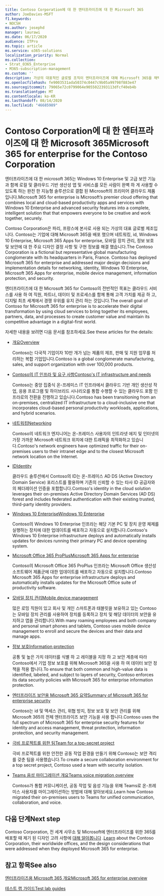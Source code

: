 ```yaml
---
title: Contoso Corporation에 대 한 엔터프라이즈에 대 한 Microsoft 365
author: JoeDavies-MSFT
f1.keywords:
- NOCSH
ms.author: josephd
manager: laurawi
ms.date: 06/17/2020
audience: ITPro
ms.topic: article
ms.service: o365-solutions
localization_priority: Normal
ms.collection:
- Strat_O365_Enterprise
- M365-subscription-management
ms.custom: ''
description: 가상의 대표적인 글로벌 조직이 엔터프라이즈에 대해 Microsoft 365을 채택한 방법입니다.
ms.openlocfilehash: fe9003531ada50374c0447c9b05a99798f883e47
ms.sourcegitcommit: 79065e72c0799064e9055022393113dfcf40eb4b
ms.translationtype: MT
ms.contentlocale: ko-KR
ms.lasthandoff: 08/14/2020
ms.locfileid: "46685989"
---
```

# <a name="microsoft-365-for-enterprise-for-the-contoso-corporation"></a><span data-ttu-id="9dce9-103">Contoso Corporation에 대 한 엔터프라이즈에 대 한 Microsoft 365</span><span class="sxs-lookup"><span data-stu-id="9dce9-103">Microsoft 365 for enterprise for the Contoso Corporation</span></span>

<span data-ttu-id="9dce9-104">엔터프라이즈에 대 한 microsoft 365는 Windows 10 Enterprise 및 고급 보안 기능과 함께 로컬 및 클라우드 기반 생산성 앱 및 서비스를 모든 사람이 완벽 하 게 사용할 수 있도록 하는 완전 한 지능형 솔루션으로 결합 된 Microsoft의 프리미어 클라우드 제품입니다.</span><span class="sxs-lookup"><span data-stu-id="9dce9-104">Microsoft 365 for enterprise is Microsoft’s premier cloud offering that combines local and cloud-based productivity apps and services with Windows 10 Enterprise and advanced security features into a complete, intelligent solution that that empowers everyone to be creative and work together, securely.</span></span> 

<span data-ttu-id="9dce9-p101">Contoso Corporation은 파리, 프랑스에 본사로 사용 되는 가상의 대표 글로벌 제조입니다. Contoso는 기업에 대해 Microsoft 365을 배포 했으며 네트워킹, id, Windows 10 Enterprise, Microsoft 365 Apps for enterprise, 모바일 장치 관리, 정보 보호 및 보안에 대 한 주요 디자인 결정 사항 및 구현 정보를 해결 했습니다.</span><span class="sxs-lookup"><span data-stu-id="9dce9-p101">The Contoso Corporation is a fictional but representative global manufacturing conglomerate with its headquarters in Paris, France. Contoso has deployed Microsoft 365 for enterprise and addressed major design decisions and implementation details for networking, identity, Windows 10 Enterprise, Microsoft 365 Apps for enterprise, mobile device management, information protection, and security.</span></span> 

<span data-ttu-id="9dce9-107">엔터프라이즈에 대 한 Microsoft 365 for Contoso의 전반적인 목표는 클라우드 서비스를 사용 하 여 직원, 파트너, 데이터 및 프로세스를 함께 통해 고객 가치를 제공 하 고, 디지털 최초 세계에서 경쟁 우위를 유지 관리 하는 것입니다.</span><span class="sxs-lookup"><span data-stu-id="9dce9-107">The overall goal of Contoso for Microsoft 365 for enterprise is to accelerate their digital transformation by using cloud services to bring together its employees, partners, data, and processes to create customer value and maintain its competitive advantage in a digital-first world.</span></span>

<span data-ttu-id="9dce9-108">자세한 내용을 보려면 다음 문서를 참조하세요.</span><span class="sxs-lookup"><span data-stu-id="9dce9-108">See these articles for the details:</span></span>

- [<span data-ttu-id="9dce9-109">개요</span><span class="sxs-lookup"><span data-stu-id="9dce9-109">Overview</span></span>](contoso-overview.md)

  <span data-ttu-id="9dce9-110">Contoso는 다국적 기업이자 10만 개가 넘는 제품의 제조, 판매 및 지원 업무를 처리하는 복합 기업입니다.</span><span class="sxs-lookup"><span data-stu-id="9dce9-110">Contoso is a global conglomerate manufacturing, sales, and support organization with over 100,000 products.</span></span>

- [<span data-ttu-id="9dce9-111">Contoso의 IT 인프라 및 요구 사항</span><span class="sxs-lookup"><span data-stu-id="9dce9-111">Contoso's IT infrastructure and needs</span></span>](contoso-infra-needs.md)

  <span data-ttu-id="9dce9-112">Contoso는 중앙 집중식 온-프레미스 IT 인프라에서 클라우드 기반 개인 생산성 작업, 응용 프로그램 및 하이브리드 시나리오를 통합 수행할 수 있는 클라우드 포함 인프라로의 전환을 진행하고 있습니다.</span><span class="sxs-lookup"><span data-stu-id="9dce9-112">Contoso has been transitioning from an on-premises, centralized IT infrastructure to a cloud-inclusive one that incorporates cloud-based personal productivity workloads, applications, and hybrid scenarios.</span></span>

- [<span data-ttu-id="9dce9-113">네트워킹</span><span class="sxs-lookup"><span data-stu-id="9dce9-113">Networking</span></span>](contoso-networking.md)

  <span data-ttu-id="9dce9-114">Contoso의 네트워크 엔지니어는 온-프레미스 사용자의 인트라넷 에지 및 인터넷의 가장 가까운 Microsoft 네트워크 위치에 대한 트래픽을 최적화하고 있습니다.</span><span class="sxs-lookup"><span data-stu-id="9dce9-114">Contoso's network engineers have optimized traffic for their on-premises users to their intranet edge and to the closest Microsoft network location on the Internet.</span></span>

- [<span data-ttu-id="9dce9-115">ID</span><span class="sxs-lookup"><span data-stu-id="9dce9-115">Identity</span></span>](contoso-identity.md)

  <span data-ttu-id="9dce9-116">클라우드 솔루션에서 Contoso의 ID는 온-프레미스 AD DS (Active Directory Domain Service) 포리스트를 활용하며 기존의 신뢰할 수 있는 타사 ID 공급자와의 페더레이션 인증을 포함합니다.</span><span class="sxs-lookup"><span data-stu-id="9dce9-116">Contoso's identity in the cloud solution leverages their on-premises Active Directory Domain Services (AD DS) forest and includes federated authentication with their existing trusted, third-party identity providers.</span></span>

- [<span data-ttu-id="9dce9-117">Windows 10 Enterprise</span><span class="sxs-lookup"><span data-stu-id="9dce9-117">Windows 10 Enterprise</span></span>](contoso-win10.md)

  <span data-ttu-id="9dce9-118">Contoso의 Windows 10 Enterprise 인프라는 해당 기본 PC 및 장치 운영 체제를 실행하는 장치에 대한 업데이트를 배포하고 자동으로 설치합니다.</span><span class="sxs-lookup"><span data-stu-id="9dce9-118">Contoso's Windows 10 Enterprise infrastructure deploys and automatically installs updates for devices running their primary PC and device operating system.</span></span>

- [<span data-ttu-id="9dce9-119">Microsoft Office 365 ProPlus</span><span class="sxs-lookup"><span data-stu-id="9dce9-119">Microsoft 365 Apps for enterprise</span></span>](contoso-o365pp.md)

  <span data-ttu-id="9dce9-120">Contoso의 Microsoft Office 365 ProPlus 인프라는 Microsoft Office 생산성 소프트웨어 제품군에 대한 업데이트를 배포하고 자동으로 설치합니다.</span><span class="sxs-lookup"><span data-stu-id="9dce9-120">Contoso Microsoft 365 Apps for enterprise infrastructure deploys and automatically installs updates for the Microsoft Office suite of productivity software.</span></span>

- [<span data-ttu-id="9dce9-121">모바일 장치 관리</span><span class="sxs-lookup"><span data-stu-id="9dce9-121">Mobile device management</span></span>](contoso-mdm.md)

  <span data-ttu-id="9dce9-122">많은 로밍 직원이 있고 회사 및 개인 스마트폰과 태블릿을 보유하고 있는 Contoso는 모바일 장치 관리를 사용하여 장치를 등록하고 장치 및 해당 데이터의 보안을 유지하고 앱을 관리합니다.</span><span class="sxs-lookup"><span data-stu-id="9dce9-122">With many roaming employees and both company and personal smart phones and tablets, Contoso uses mobile device management to enroll and secure the devices and their data and manage apps.</span></span>

- [<span data-ttu-id="9dce9-123">정보 보호</span><span class="sxs-lookup"><span data-stu-id="9dce9-123">Information protection</span></span>](contoso-info-protect.md)

  <span data-ttu-id="9dce9-124">공통 및 높은 가치 데이터를 식별 하 고 레이블을 지정 하 고 보안 계층에 따라 Contoso에서 기업 정보 보호를 위해 Microsoft 365을 사용 하 여 데이터 보안 정책을 적용 합니다.</span><span class="sxs-lookup"><span data-stu-id="9dce9-124">To ensure that both common and high-value data is identified, labeled, and subject to layers of security, Contoso enforces its data security policies with Microsoft 365 for enterprise information protection.</span></span>

- [<span data-ttu-id="9dce9-125">엔터프라이즈 보안용 Microsoft 365 요약</span><span class="sxs-lookup"><span data-stu-id="9dce9-125">Summary of Microsoft 365 for enterprise security</span></span>](contoso-security-summary.md)

  <span data-ttu-id="9dce9-126">Contoso는 id 및 액세스 관리, 위협 방지, 정보 보호 및 보안 관리를 위해 Microsoft 365의 전체 엔터프라이즈 보안 기능을 사용 합니다.</span><span class="sxs-lookup"><span data-stu-id="9dce9-126">Contoso uses the full spectrum of Microsoft 365 for enterprise security features for identity and access management, threat protection, information protection, and security management.</span></span>

- [<span data-ttu-id="9dce9-127">극비 프로젝트를 위한 팀</span><span class="sxs-lookup"><span data-stu-id="9dce9-127">Team for a top-secret project</span></span>](../solutions/contoso-team-for-top-secret-project.md)

  <span data-ttu-id="9dce9-128">극비 프로젝트를 위한 안전한 공동 작업 환경을 만들기 위해 Contoso는 보안 격리를 갖춘 팀을 사용했습니다.</span><span class="sxs-lookup"><span data-stu-id="9dce9-128">To create a secure collaboration environment for a top secret project, Contoso used a team with security isolation.</span></span>

- [<span data-ttu-id="9dce9-129">Teams 음성 마이그레이션 개요</span><span class="sxs-lookup"><span data-stu-id="9dce9-129">Teams voice migration overview</span></span>](https://docs.microsoft.com/MicrosoftTeams/voice-case-study-overview)

  <span data-ttu-id="9dce9-130">Contoso가 통합 커뮤니케이션, 공동 작업 및 음성 기능을 위해 Teams로 온-프레미스 사용자를 마이그레이션하는 방법에 대해 알아보세요.</span><span class="sxs-lookup"><span data-stu-id="9dce9-130">Learn how Contoso migrated their on-premises users to Teams for unified communication, collaboration, and voice.</span></span>

## <a name="next-step"></a><span data-ttu-id="9dce9-131">다음 단계</span><span class="sxs-lookup"><span data-stu-id="9dce9-131">Next step</span></span>

<span data-ttu-id="9dce9-132">Contoso Corporation, 전 세계 사무소 및 Microsoft에 엔터프라이즈를 위한 365를 배포할 때 제기 된 디자인 고려 사항에 [대해 알아봅니다](contoso-overview.md) .</span><span class="sxs-lookup"><span data-stu-id="9dce9-132">[Learn](contoso-overview.md) about the Contoso Corporation, their worldwide offices, and the design considerations that were addressed when they deployed Microsoft 365 for enterprise.</span></span>


## <a name="see-also"></a><span data-ttu-id="9dce9-133">참고 항목</span><span class="sxs-lookup"><span data-stu-id="9dce9-133">See also</span></span>

[<span data-ttu-id="9dce9-134">엔터프라이즈용 Microsoft 365 개요</span><span class="sxs-lookup"><span data-stu-id="9dce9-134">Microsoft 365 for enterprise overview</span></span>](microsoft-365-overview.md)

[<span data-ttu-id="9dce9-135">테스트 랩 가이드</span><span class="sxs-lookup"><span data-stu-id="9dce9-135">Test lab guides</span></span>](m365-enterprise-test-lab-guides.md)


